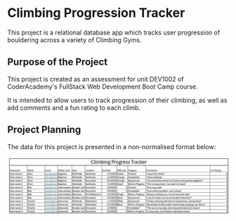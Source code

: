 # Climbing Progression Tracker

This project is a relational database app which tracks user progression of bouldering across a variety of Climbing Gyms.

## Purpose of the Project

This project is created as an assessment for unit DEV1002 of CoderAcademy's FullStack Web Development Boot Camp course.

It is intended to allow users to track progression of their climbing, as well as add comments and a fun rating to each climb.

## Project Planning

The data for this project is presented in a non-normalised format below:

![Base Table Data](./assets/images/De-Normalised%20Data.png)